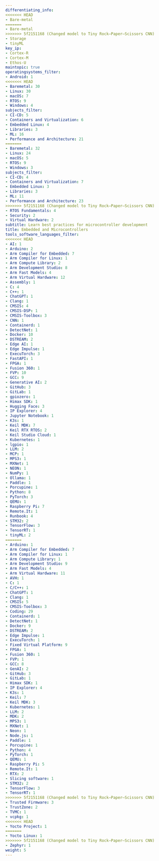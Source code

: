 ```yaml
---
differentiating_info:
<<<<<<< HEAD
- Bare-metal
=======
- Bare-metal 
>>>>>>> 5f2151168 (Changed model to Tiny Rock–Paper–Scissors CNN)
- Storage
- tinyML
key_ip:
- Cortex-R
- Cortex-M
- Ethos-U
maintopic: true
operatingsystems_filter:
- Android: 1
<<<<<<< HEAD
- Baremetal: 30
- Linux: 30
- macOS: 7
- RTOS: 9
- Windows: 4
subjects_filter:
- CI-CD: 5
- Containers and Virtualization: 6
- Embedded Linux: 4
- Libraries: 3
- ML: 16
- Performance and Architecture: 21
=======
- Baremetal: 32
- Linux: 24
- macOS: 5
- RTOS: 9
- Windows: 3
subjects_filter:
- CI-CD: 4
- Containers and Virtualization: 7
- Embedded Linux: 3
- Libraries: 3
- ML: 11
- Performance and Architecture: 23
>>>>>>> 5f2151168 (Changed model to Tiny Rock–Paper–Scissors CNN)
- RTOS Fundamentals: 4
- Security: 2
- Virtual Hardware: 2
subtitle: Learn best practices for microcontroller development
title: Embedded and Microcontrollers
tools_software_languages_filter:
<<<<<<< HEAD
- AI: 1
- Arduino: 2
- Arm Compiler for Embedded: 7
- Arm Compiler for Linux: 1
- Arm Compute Library: 2
- Arm Development Studio: 8
- Arm Fast Models: 4
- Arm Virtual Hardware: 12
- Assembly: 1
- C: 4
- C++: 1
- ChatGPT: 1
- Clang: 1
- CMSIS: 4
- CMSIS-DSP: 1
- CMSIS-Toolbox: 3
- CNN: 1
- Containerd: 1
- DetectNet: 1
- Docker: 10
- DSTREAM: 2
- Edge AI: 1
- Edge Impulse: 1
- ExecuTorch: 3
- FastAPI: 1
- FPGA: 1
- Fusion 360: 1
- FVP: 10
- GCC: 9
- Generative AI: 2
- GitHub: 3
- GitLab: 1
- gpiozero: 1
- Himax SDK: 1
- Hugging Face: 3
- IP Explorer: 4
- Jupyter Notebook: 1
- K3s: 1
- Keil MDK: 7
- Keil RTX RTOS: 2
- Keil Studio Cloud: 1
- Kubernetes: 1
- lgpio: 1
- LLM: 2
- MCP: 1
- MPS3: 1
- MXNet: 1
- NEON: 1
- NumPy: 1
- Ollama: 1
- Paddle: 1
- Porcupine: 1
- Python: 8
- PyTorch: 3
- QEMU: 1
- Raspberry Pi: 7
- Remote.It: 1
- Runbook: 4
- STM32: 2
- TensorFlow: 3
- TensorRT: 1
- tinyML: 2
=======
- Arduino: 1
- Arm Compiler for Embedded: 7
- Arm Compiler for Linux: 1
- Arm Compute Library: 1
- Arm Development Studio: 9
- Arm Fast Models: 4
- Arm Virtual Hardware: 11
- AVH: 1
- C: 1
- C/C++: 1
- ChatGPT: 1
- Clang: 1
- CMSIS: 5
- CMSIS-Toolbox: 3
- Coding: 29
- Containerd: 1
- DetectNet: 1
- Docker: 9
- DSTREAM: 2
- Edge Impulse: 1
- ExecuTorch: 1
- Fixed Virtual Platform: 9
- FPGA: 1
- Fusion 360: 1
- FVP: 1
- GCC: 8
- GenAI: 2
- GitHub: 3
- GitLab: 1
- Himax SDK: 1
- IP Explorer: 4
- K3s: 1
- Keil: 7
- Keil MDK: 3
- Kubernetes: 1
- LLM: 2
- MDK: 2
- MPS3: 1
- MXNet: 1
- Neon: 1
- Node.js: 1
- Paddle: 1
- Porcupine: 1
- Python: 4
- PyTorch: 1
- QEMU: 1
- Raspberry Pi: 5
- Remote.It: 1
- RTX: 2
- Slicing software: 1
- STM32: 2
- TensorFlow: 3
- TensorRT: 1
>>>>>>> 5f2151168 (Changed model to Tiny Rock–Paper–Scissors CNN)
- Trusted Firmware: 3
- TrustZone: 2
- TVMC: 1
- vcpkg: 1
<<<<<<< HEAD
- Yocto Project: 1
=======
- Yocto Linux: 1
>>>>>>> 5f2151168 (Changed model to Tiny Rock–Paper–Scissors CNN)
- Zephyr: 1
weight: 5
---
```

